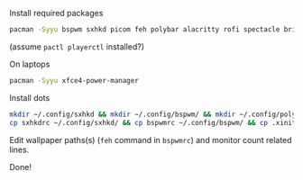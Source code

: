 Install required packages

```bash
pacman -Syyu bspwm sxhkd picom feh polybar alacritty rofi spectacle brightnessctl dunst xsecurelock
```

(assume `pactl playerctl` installed?)


On laptops

```bash
pacman -Syyu xfce4-power-manager
```

Install dots

```bash
mkdir ~/.config/sxhkd && mkdir ~/.config/bspwm/ && mkdir ~/.config/polybar/ && mkdir ~/.config/dunst
cp sxhkdrc ~/.config/sxhkd/ && cp bspwmrc ~/.config/bspwm/ && cp .xinitrc ~ && cp config.ini ~/.config/polybar/ && cp dunstrc ~/.config/dunst/
```

Edit wallpaper paths(s) (`feh` command in `bspwmrc`) and monitor count related lines.

Done!
